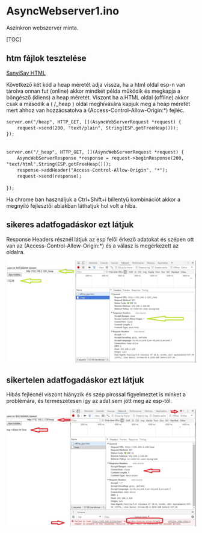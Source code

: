 # AsyncWebserver1.ino
Aszinkron webszerver minta.



[TOC]



htm fájlok tesztelése 
-----------------------------

[SanyiSay HTML](https://github.com/SanyiSay/ESP8266/tree/master/HTML)

Következő két kód a heap méretét adja vissza, ha a html oldal esp-n van tárolva onnan fut (online) akkor mindkét példa működik és megkapja a böngésző (kliens) a heap méretét. Viszont ha a HTML oldal (offline) akkor csak a második a ( /_heap ) oldal meghívására kapjuk meg a heap méretét mert ahhoz van hozzácsatolva a (Access-Control-Allow-Origin:*) fejléc.

    server.on("/heap", HTTP_GET, [](AsyncWebServerRequest *request) {
		request->send(200, "text/plain", String(ESP.getFreeHeap()));
	});


    server.on("/_heap", HTTP_GET, [](AsyncWebServerRequest *request) {
		AsyncWebServerResponse *response = request->beginResponse(200, "text/html",String(ESP.getFreeHeap()));
		response->addHeader("Access-Control-Allow-Origin", "*");
		request->send(response);

	});


Ha chrome ban használjuk a Ctrl+Shift+i  billentyű kombinációt akkor a megnyíló fejlesztői ablakban láthatjuk hol volt a hiba.

sikeres adatfogadáskor ezt látjuk
---------------------------------
Response Headers résznél látjuk az esp felől érkező adatokat és szépen ott van az (Access-Control-Allow-Origin:*) és a válasz is megérkezett az oldalra. 

![Sikeres adatfogadás](https://github.com/SanyiSay/ESP8266/blob/master/DOC/origin_ok.JPG?raw=true)

sikertelen adatfogadáskor ezt látjuk
--------------------------------- 
Hibás fejlécnél viszont hiányzik és szép pirossal figyelmeztet is minket a problémára, és természetesen így az adat sem jött meg az esp-től.

![Sikeres adatfogadás](https://github.com/SanyiSay/ESP8266/blob/master/DOC/origin_hiba.JPG?raw=true)
